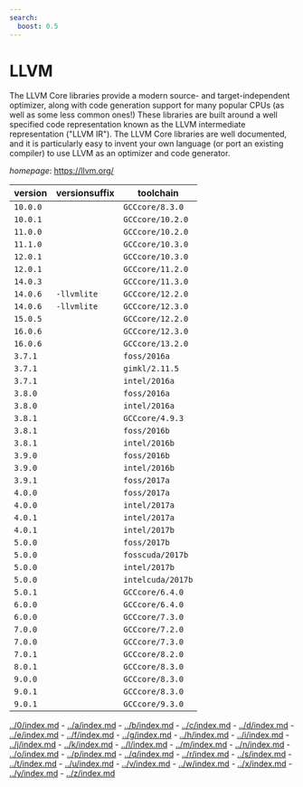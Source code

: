 ```yaml
---
search:
  boost: 0.5
---
```

# LLVM

The LLVM Core libraries provide a modern source- and target-independent  optimizer, along with code generation support for many popular CPUs  (as well as some less common ones!) These libraries are built around a well  specified code representation known as the LLVM intermediate representation  ("LLVM IR"). The LLVM Core libraries are well documented, and it is  particularly easy to invent your own language (or port an existing compiler)  to use LLVM as an optimizer and code generator.

*homepage*: <https://llvm.org/>

version | versionsuffix | toolchain
--------|---------------|----------
``10.0.0`` |  | ``GCCcore/8.3.0``
``10.0.1`` |  | ``GCCcore/10.2.0``
``11.0.0`` |  | ``GCCcore/10.2.0``
``11.1.0`` |  | ``GCCcore/10.3.0``
``12.0.1`` |  | ``GCCcore/10.3.0``
``12.0.1`` |  | ``GCCcore/11.2.0``
``14.0.3`` |  | ``GCCcore/11.3.0``
``14.0.6`` | ``-llvmlite`` | ``GCCcore/12.2.0``
``14.0.6`` | ``-llvmlite`` | ``GCCcore/12.3.0``
``15.0.5`` |  | ``GCCcore/12.2.0``
``16.0.6`` |  | ``GCCcore/12.3.0``
``16.0.6`` |  | ``GCCcore/13.2.0``
``3.7.1`` |  | ``foss/2016a``
``3.7.1`` |  | ``gimkl/2.11.5``
``3.7.1`` |  | ``intel/2016a``
``3.8.0`` |  | ``foss/2016a``
``3.8.0`` |  | ``intel/2016a``
``3.8.1`` |  | ``GCCcore/4.9.3``
``3.8.1`` |  | ``foss/2016b``
``3.8.1`` |  | ``intel/2016b``
``3.9.0`` |  | ``foss/2016b``
``3.9.0`` |  | ``intel/2016b``
``3.9.1`` |  | ``foss/2017a``
``4.0.0`` |  | ``foss/2017a``
``4.0.0`` |  | ``intel/2017a``
``4.0.1`` |  | ``intel/2017a``
``4.0.1`` |  | ``intel/2017b``
``5.0.0`` |  | ``foss/2017b``
``5.0.0`` |  | ``fosscuda/2017b``
``5.0.0`` |  | ``intel/2017b``
``5.0.0`` |  | ``intelcuda/2017b``
``5.0.1`` |  | ``GCCcore/6.4.0``
``6.0.0`` |  | ``GCCcore/6.4.0``
``6.0.0`` |  | ``GCCcore/7.3.0``
``7.0.0`` |  | ``GCCcore/7.2.0``
``7.0.0`` |  | ``GCCcore/7.3.0``
``7.0.1`` |  | ``GCCcore/8.2.0``
``8.0.1`` |  | ``GCCcore/8.3.0``
``9.0.0`` |  | ``GCCcore/8.3.0``
``9.0.1`` |  | ``GCCcore/8.3.0``
``9.0.1`` |  | ``GCCcore/9.3.0``

[../0/index.md](0) - [../a/index.md](a) - [../b/index.md](b) - [../c/index.md](c) - [../d/index.md](d) - [../e/index.md](e) - [../f/index.md](f) - [../g/index.md](g) - [../h/index.md](h) - [../i/index.md](i) - [../j/index.md](j) - [../k/index.md](k) - [../l/index.md](l) - [../m/index.md](m) - [../n/index.md](n) - [../o/index.md](o) - [../p/index.md](p) - [../q/index.md](q) - [../r/index.md](r) - [../s/index.md](s) - [../t/index.md](t) - [../u/index.md](u) - [../v/index.md](v) - [../w/index.md](w) - [../x/index.md](x) - [../y/index.md](y) - [../z/index.md](z)

